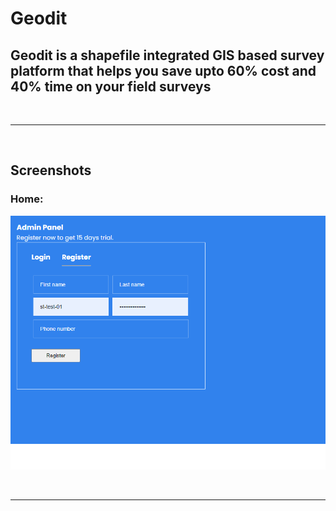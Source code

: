 # Geodit
## Geodit is a shapefile integrated GIS based survey platform that helps you save upto 60% cost and 40% time on your field surveys

<br /><hr /><br />

## Screenshots

### Home:

![Home](./public/screenshots/Readme/Home.png)

<br /><hr /><br />
